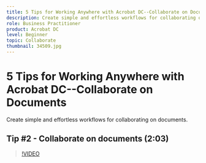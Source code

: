 ```yaml
---
title: 5 Tips for Working Anywhere with Acrobat DC--Collaborate on Documents
description: Create simple and effortless workflows for collaborating on documents
role: Business Practitioner
product: Acrobat DC
level: Beginner
topic: Collaborate
thumbnail: 34509.jpg
---
```


# 5 Tips for Working Anywhere with Acrobat DC--Collaborate on Documents

Create simple and effortless workflows for collaborating on documents.

## Tip #2 - Collaborate on documents (2:03)

>[!VIDEO](https://video.tv.adobe.com/v/34509)
